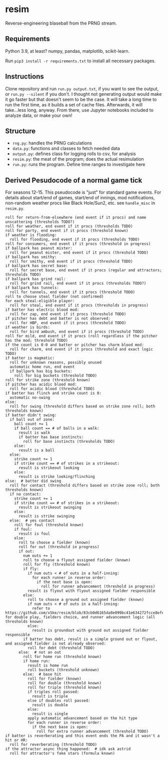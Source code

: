 # resim
Reverse-engineering blaseball from the PRNG stream.

## Requirements
Python 3.9, at least? numpy, pandas, matplotlib, scikit-learn.

Run `pip3 install -r requirements.txt` to install all necessary packages.

## Instructions
Clone repository and run `run.py output.txt`, if you want to see the output, or `run.py --silent` if you don't. I thought not generating output would make it go faster but that doesn't seem to be the case. It will take a long time to run the first time, as it builds a set of cache files. Afterwards, it will take...less long, anyway. From there, use Jupyter notebooks included to analyze data, or make your own!

## Structure
- `rng.py`: handles the PRNG calculations
- `data.py`: functions and classes to fetch needed data
- `output.py`: defines class for logging rolls to csv, for analysis
- `resim.py`: the meat of the program; does the actual resimulation
- `run.py`: runs the program. Define time ranges to investigate here

## Derived Pesudocode of a normal game tick

For seasons 12-15. This pseudocode is "just" for standard game events. For details about start/end of games, start/end of innings, mod notifications, non-random weather procs like Black Hole/Sun2, etc. see `handle_misc` in `resim.py`.

```
roll for return-from-elsewhere (end event if it procs) and name unscattering (thresholds TODO?)
roll for weather, end event if it procs (thresholds TODO)
roll for party, end event if it procs (threshold known)
if weather is flooding:
  roll for flooding, end event if it procs (thresholds TODO)
roll for consumers, end event if it procs (threshold in progress)
if ballpark has peanut mister:
  roll for peanut mister, end event if it procs (threshold TODO)
if ballpark has smithy:
  roll for smithy, end event if it procs (threshold TODO)
if ballpark has secret base:
  roll for secret base, end event if it procs (regular and attractors; thresholds TODO)
if ballpark has grind rail:
  roll for grind rail, end event if it procs (thresholds TODO?)
if ballpark has tunnels:
  roll for tunnels, end event if it procs (threshold TODO)
roll to choose steal fielder (not confirmed)
for each steal-eligible player:
  roll for steal, end event if it procs (thresholds in progress)
if batter has electric blood mod:
  roll for zap, end event if it procs (threshold TODO)
if pitcher has debt and batter is not observed:
  roll for HBP, end event if it procs (threshold TODO)
if weather is birds:
  roll for bird ambush, end event if it procs (threshold TODO)
roll for mild, end event if it procs (roll regardless if the pitcher has the mod; threshold TODO)
if the count is 0-0 and batter or pitcher has charm blood mod:
  roll for charm, end event if it procs (threshold and exact logic TODO)
if batter is magmatic:
  roll for unknown reasons, possibly unused
  automatic home run, end event
  if ballpark has big buckets:
    roll for big buckets (threshold TODO)
roll for strike zone (threshold known)
if pitcher has acidic blood mod:
  roll for acidic blood (threshold TODO)
if batter has flinch and strike count is 0:
  automatic no-swing
else:
  roll for swing (threshold differs based on strike zone roll; both thresholds known)
if batter didn't swing:
  if ball out of zone:
    ball count += 1
    if ball count == # of balls in a walk:
      result is walk
      if batter has base instincts:
        roll for base instincts (thresholds TODO)
    else:
      result is a ball
  else:
    strike count += 1
    if strike count == # of strikes in a strikeout:
      result is strikeout looking
    else:
      result is strike looking/flinching
else:  # batter did swing
  roll for contact (threshold differs based on strike zone roll; both thresholds known)
  if no contact:
    strike count += 1
    if strike count == # of strikes in a strikeout:
      result is strikeout swinging
    else:
      result is strike swinging
  else:  # yes contact
    roll for foul (threshold known)
    if foul:
      result is foul
    else:
      roll to choose a fielder (known)
      roll for out (threshold in progress)
      if out:
        num outs += 1
        roll to choose a flyout assigned fielder (known)
        roll for fly (threshold known)
        if fly:
          if num outs < # of outs in a half-inning:
            for each runner in reverse order:
              if the next base is open:
                roll for runner advancement (threshold in progress)
          result is flyout with flyout assigned fielder responsible
        else:
          roll to choose a ground out assigned fielder (known)
          if num outs < # of outs in a half-inning:
            refer to https://github.com/xSke/resim/blob/83cb0d6165da8e099bc41e634272fcce8efe55d8/resim.py#L871 for double play, fielders choice, and runner advancement logic (all thresholds known)
          else:
            result is groundout with ground out assigned fielder responsible
        if batter has debt, result is a simple ground out or flyout, and assigned fielder is not already observed:
          roll for debt (threshold TODO)
      else:  # not an out
        roll for home run (threshold known)
        if home run:
          result is home run
          roll buckets (threshold unknown)
        else:  # base hit
          roll for fielder (known)
          roll for double (threshold known)
          roll for triple (threshold known)
          if triples roll passed:
            result is triple
          else if doubles roll passed:
            result is double
          else:
            result is single
          apply automatic advancement based on the hit type
          for each runner in reverse order:
            if the next base is open:
              roll for extra runner advancement (threshold TODO)
if batter is reverberating and this event ends the PA and it wasn't a hit or HR:
  roll for reverberating (threshold TODO)
if the attractor async thing happened:  # idk ask astrid
  roll for attractor's fake stars (formula known)
```
